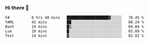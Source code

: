 ### Hi there 👋

<!--
**gustavkrist/gustavkrist** is a ✨ _special_ ✨ repository because its `README.md` (this file) appears on your GitHub profile.

Here are some ideas to get you started:

- 🔭 I’m currently working on ...
- 🌱 I’m currently learning ...
- 👯 I’m looking to collaborate on ...
- 🤔 I’m looking for help with ...
- 💬 Ask me about ...
- 📫 How to reach me: ...
- 😄 Pronouns: ...
- ⚡ Fun fact: ...
-->

<!--START_SECTION:waka-->

```txt
F#          6 hrs 40 mins   ███████████████████▓░░░░░   78.45 %
YAML        42 mins         ██░░░░░░░░░░░░░░░░░░░░░░░   08.24 %
Bash        24 mins         █▒░░░░░░░░░░░░░░░░░░░░░░░   04.84 %
Lua         19 mins         █░░░░░░░░░░░░░░░░░░░░░░░░   03.89 %
Text        14 mins         ▓░░░░░░░░░░░░░░░░░░░░░░░░   02.82 %
```

<!--END_SECTION:waka-->
